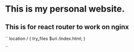 # This is my personal website.

## This is for react router to work on nginx

``
location / {
try_files $uri /index.html;
}

``
